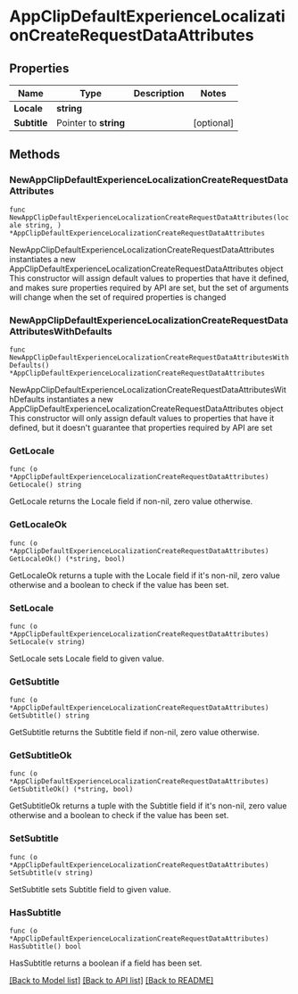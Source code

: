 # AppClipDefaultExperienceLocalizationCreateRequestDataAttributes

## Properties

Name | Type | Description | Notes
------------ | ------------- | ------------- | -------------
**Locale** | **string** |  | 
**Subtitle** | Pointer to **string** |  | [optional] 

## Methods

### NewAppClipDefaultExperienceLocalizationCreateRequestDataAttributes

`func NewAppClipDefaultExperienceLocalizationCreateRequestDataAttributes(locale string, ) *AppClipDefaultExperienceLocalizationCreateRequestDataAttributes`

NewAppClipDefaultExperienceLocalizationCreateRequestDataAttributes instantiates a new AppClipDefaultExperienceLocalizationCreateRequestDataAttributes object
This constructor will assign default values to properties that have it defined,
and makes sure properties required by API are set, but the set of arguments
will change when the set of required properties is changed

### NewAppClipDefaultExperienceLocalizationCreateRequestDataAttributesWithDefaults

`func NewAppClipDefaultExperienceLocalizationCreateRequestDataAttributesWithDefaults() *AppClipDefaultExperienceLocalizationCreateRequestDataAttributes`

NewAppClipDefaultExperienceLocalizationCreateRequestDataAttributesWithDefaults instantiates a new AppClipDefaultExperienceLocalizationCreateRequestDataAttributes object
This constructor will only assign default values to properties that have it defined,
but it doesn't guarantee that properties required by API are set

### GetLocale

`func (o *AppClipDefaultExperienceLocalizationCreateRequestDataAttributes) GetLocale() string`

GetLocale returns the Locale field if non-nil, zero value otherwise.

### GetLocaleOk

`func (o *AppClipDefaultExperienceLocalizationCreateRequestDataAttributes) GetLocaleOk() (*string, bool)`

GetLocaleOk returns a tuple with the Locale field if it's non-nil, zero value otherwise
and a boolean to check if the value has been set.

### SetLocale

`func (o *AppClipDefaultExperienceLocalizationCreateRequestDataAttributes) SetLocale(v string)`

SetLocale sets Locale field to given value.


### GetSubtitle

`func (o *AppClipDefaultExperienceLocalizationCreateRequestDataAttributes) GetSubtitle() string`

GetSubtitle returns the Subtitle field if non-nil, zero value otherwise.

### GetSubtitleOk

`func (o *AppClipDefaultExperienceLocalizationCreateRequestDataAttributes) GetSubtitleOk() (*string, bool)`

GetSubtitleOk returns a tuple with the Subtitle field if it's non-nil, zero value otherwise
and a boolean to check if the value has been set.

### SetSubtitle

`func (o *AppClipDefaultExperienceLocalizationCreateRequestDataAttributes) SetSubtitle(v string)`

SetSubtitle sets Subtitle field to given value.

### HasSubtitle

`func (o *AppClipDefaultExperienceLocalizationCreateRequestDataAttributes) HasSubtitle() bool`

HasSubtitle returns a boolean if a field has been set.


[[Back to Model list]](../README.md#documentation-for-models) [[Back to API list]](../README.md#documentation-for-api-endpoints) [[Back to README]](../README.md)


